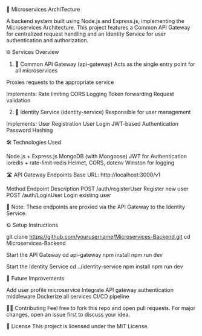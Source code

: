 🧠 Microservices ArchiTecture 

A backend system built using Node.js and Express.js, implementing the Microservices Architecture. This project features a Common API Gateway for centralized request handling and an Identity Service for user authentication and authorization.


🌐 Services Overview


1. 🔀 Common API Gateway (api-gateway)
Acts as the single entry point for all microservices

Proxies requests to the appropriate service

Implements:
Rate limiting
CORS
Logging
Token forwarding
Request validation

2. 🛂 Identity Service (identity-service)
Responsible for user management

Implements:
User Registration
User Login
JWT-based Authentication
Password Hashing


🛠 Technologies Used

Node.js + Express.js
MongoDB (with Mongoose)
JWT for Authentication
ioredis + rate-limit-redis
Helmet, CORS, dotenv
Winston for logging


🛣️ API Gateway Endpoints
Base URL: http://localhost:3000/v1

Method	    Endpoint	                Description
POST	    /auth/registerUser	       Register new user
POST	    /auth/LoginUser	           Login existing user

📌 Note: These endpoints are proxied via the API Gateway to the Identity Service.


⚙️ Setup Instructions

git clone https://github.com/yourusername/Microservices-Backend.git
cd Microservices-Backend

Start the API Gateway
cd api-gateway
npm install
npm run dev

Start the Identity Service
cd ../identity-service
npm install
npm run dev


🧪 Future Improvements

Add user profile microservice
Integrate API gateway authentication middleware
Dockerize all services
CI/CD pipeline




🧑‍💻 Contributing
Feel free to fork this repo and open pull requests. For major changes, open an issue first to discuss your idea.


📄 License
This project is licensed under the MIT License.




